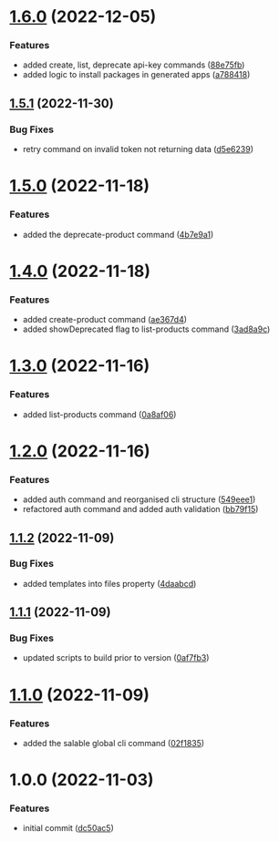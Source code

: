 # [1.6.0](https://github.com/Salable/cli/compare/v1.5.1...v1.6.0) (2022-12-05)


### Features

* added create, list, deprecate api-key commands ([88e75fb](https://github.com/Salable/cli/commit/88e75fb00346d7b2c79bfab1f735c5d2cc4e7aed))
* added logic to install packages in generated apps ([a788418](https://github.com/Salable/cli/commit/a78841846d8f8fbe794a8516ceb53e09090234c6))

## [1.5.1](https://github.com/Salable/cli/compare/v1.5.0...v1.5.1) (2022-11-30)


### Bug Fixes

* retry command on invalid token not returning data ([d5e6239](https://github.com/Salable/cli/commit/d5e6239d02b64573202f36b20c6da254f6bed72f))

# [1.5.0](https://github.com/Salable/cli/compare/v1.4.0...v1.5.0) (2022-11-18)


### Features

* added the deprecate-product command ([4b7e9a1](https://github.com/Salable/cli/commit/4b7e9a16de235fc80b553d32e4493b80ba4910a0))

# [1.4.0](https://github.com/Salable/cli/compare/v1.3.0...v1.4.0) (2022-11-18)


### Features

* added create-product command ([ae367d4](https://github.com/Salable/cli/commit/ae367d407b9775b0d934af4b7286d42247a5d406))
* added showDeprecated flag to list-products command ([3ad8a9c](https://github.com/Salable/cli/commit/3ad8a9c8a70f7198a24b7afc2d816ab82767d32f))

# [1.3.0](https://github.com/Salable/cli/compare/v1.2.0...v1.3.0) (2022-11-16)


### Features

* added list-products command ([0a8af06](https://github.com/Salable/cli/commit/0a8af06db6267d4881f02aa058338bbf3ab5ad64))

# [1.2.0](https://github.com/Salable/cli/compare/v1.1.2...v1.2.0) (2022-11-16)


### Features

* added auth command and reorganised cli structure ([549eee1](https://github.com/Salable/cli/commit/549eee1c3d3867234354c8816398272ab02d474c))
* refactored auth command and added auth validation ([bb79f15](https://github.com/Salable/cli/commit/bb79f15fbcadc579ab1f52edb06168e9bf5600f5))

## [1.1.2](https://github.com/Salable/cli/compare/v1.1.1...v1.1.2) (2022-11-09)


### Bug Fixes

* added templates into files property ([4daabcd](https://github.com/Salable/cli/commit/4daabcd90eb979589012932d0e61a698b27830f2))

## [1.1.1](https://github.com/Salable/cli/compare/v1.1.0...v1.1.1) (2022-11-09)


### Bug Fixes

* updated scripts to build prior to version ([0af7fb3](https://github.com/Salable/cli/commit/0af7fb39af53d2b818d8e2e407a01675de87ce90))

# [1.1.0](https://github.com/Salable/cli/compare/v1.0.0...v1.1.0) (2022-11-09)


### Features

* added the salable global cli command ([02f1835](https://github.com/Salable/cli/commit/02f1835a0dad8acad741071026999257f9f7f96d))

# 1.0.0 (2022-11-03)


### Features

* initial commit ([dc50ac5](https://github.com/Salable/cli/commit/dc50ac5903808481fdec3b88348f5dc9a912e2f7))
